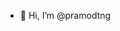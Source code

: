 - 👋 Hi, I’m @pramodtng

<!---
pramodtng/pramodtng is a ✨ special ✨ repository because its `README.md` (this file) appears on your GitHub profile.
You can click the Preview link to take a look at your changes.
--->
